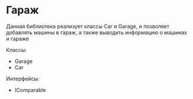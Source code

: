 # Гараж

Данная библиотека реализует классы Car и Garage, и позволяет добавлять машины в гараж, а также выводить информацию о машинах и гараже

Классы:
- Garage
- Car
  
Интерфейсы:
- IComparable
